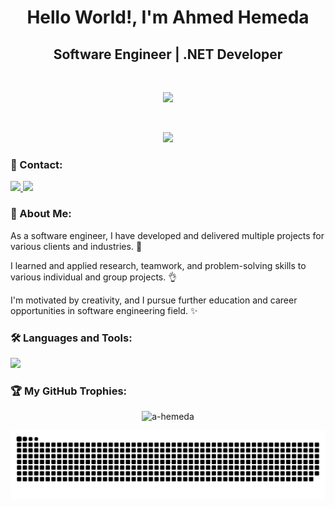 <h1 align="center">Hello World!, I'm Ahmed Hemeda</h1>
<h2 align="center">Software Engineer | .NET Developer</h2> <br>
  <p align="center"> <a href="https://www.google.com.eg/search?q=ahmed+hemeda">
    <img src="https://readme-typing-svg.herokuapp.com/?lines=Visit%20my%20LinkedIn%20Profile;I%20Post%20Insightful%20Content;Follow%20to%20get%20New%20Updates&font=Bold%20Code&center=true&height=30&color=30D050&pause=1750&vCenter=true&size=20"> </a> </p> <br>
  <p align="center"> <img src="https://komarev.com/ghpvc/?username=a-hemeda&color=800000" height="30"/>
<h3 align="left">📩 Contact:</h3>
  <p align="left"> <a href="https://www.linkedin.com/in/a-hemeda"> <img src="https://skillicons.dev/icons?i=linkedin&perline=1" height="50"/> </a>
  <a href="mailto:7hemeda@gmail.com"> <img src="https://skillicons.dev/icons?i=gmail&perline=1" height="50"/> </a> </p>
<h3 align="left">💎 About Me:</h3>
  <p align="left">As a software engineer, I have developed and delivered multiple projects for various clients and industries. 🔆</p>
  <p align="left">I learned and applied research, teamwork, and problem-solving skills to various individual and group projects. 👌</p>
  <p align="left">I'm motivated by creativity, and I pursue further education and career opportunities in software engineering field. ✨</p>
<h3 align="left">🛠️ Languages and Tools:</h3>
  <p align="left"> <img src="https://skillicons.dev/icons?i=cpp,cs,dotnet,html,css,js,angular,git,postman,stackoverflow,visualstudio,vscode&perline=12"/> </p>
<h3 align="left">🏆 My GitHub Trophies:</h3>
  <p align="center"> <img src="https://github-profile-trophy.vercel.app/?username=a-hemeda&theme=algolia" alt="a-hemeda"/> </a> </p>
  <p align="center"> <img src="https://raw.githubusercontent.com/platane/snk/output/github-contribution-grid-snake-dark.svg"> </a> </p>
